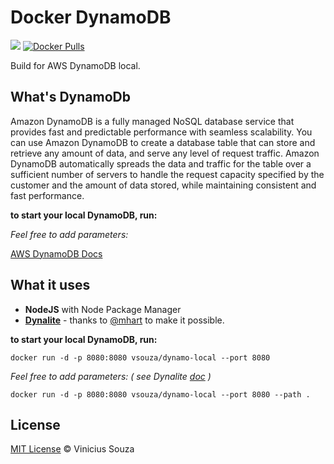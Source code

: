 
# Docker DynamoDB

[![](https://badge.imagelayers.io/vsouza/dynamo-local:latest.svg)](https://imagelayers.io/?images=vsouza/dynamo-local:latest 'Get your own badge on imagelayers.io')
[![Docker Pulls](https://img.shields.io/docker/pulls/vsouza/dynamo-local.svg)](https://hub.docker.com/r/vsouza/dynamo-local/)

Build for AWS DynamoDB local.

## What's DynamoDb

Amazon DynamoDB is a fully managed NoSQL database service that provides fast and predictable performance with seamless scalability. You can use Amazon DynamoDB to create a database table that can store and retrieve any amount of data, and serve any level of request traffic. Amazon DynamoDB automatically spreads the data and traffic for the table over a sufficient number of servers to handle the request capacity specified by the customer and the amount of data stored, while maintaining consistent and fast performance. 

__to start your local DynamoDB, run:__



*Feel free to add parameters:*


[AWS DynamoDB Docs](http://docs.aws.amazon.com/amazondynamodb/latest/developerguide/Introduction.html)

## What it uses

 * __NodeJS__ with Node Package Manager
 * __[Dynalite](https://github.com/mhart/dynalite)__ - thanks to [@mhart](http://www.github.com/mhart) to make it possible.


__to start your local DynamoDB, run:__

`docker run -d -p 8080:8080 vsouza/dynamo-local --port 8080`

*Feel free to add parameters: ( see Dynalite [doc](https://github.com/mhart/dynalite) )* 

`docker run -d -p 8080:8080 vsouza/dynamo-local --port 8080 --path .`

## License
[MIT License](http://vsouza.mit-license.org/) © Vinicius Souza


